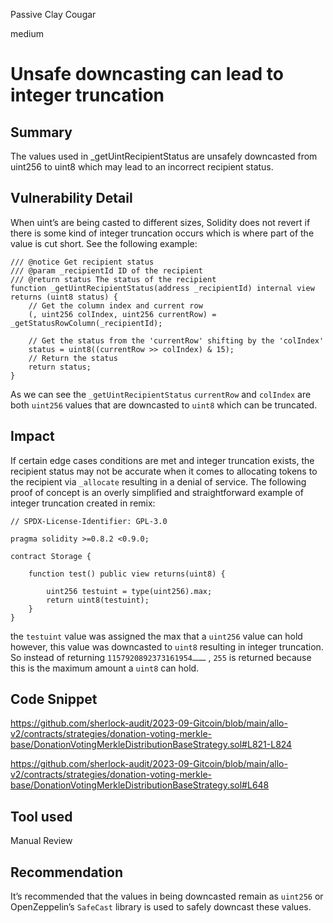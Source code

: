 Passive Clay Cougar

medium

# Unsafe downcasting can lead to integer truncation
## Summary

The values used in _getUintRecipientStatus  are unsafely downcasted from uint256 to uint8 which may lead to an incorrect recipient status. 

## Vulnerability Detail

When uint’s are being casted to different sizes, Solidity does not revert if there is some kind of integer truncation occurs which is where part of the value is cut short. See the following example: 

```solidity
/// @notice Get recipient status
/// @param _recipientId ID of the recipient
/// @return status The status of the recipient
function _getUintRecipientStatus(address _recipientId) internal view returns (uint8 status) {
    // Get the column index and current row
    (, uint256 colIndex, uint256 currentRow) = _getStatusRowColumn(_recipientId);

    // Get the status from the 'currentRow' shifting by the 'colIndex'
    status = uint8((currentRow >> colIndex) & 15); 
    // Return the status
    return status;
}
```

As we can see the `_getUintRecipientStatus` `currentRow` and `colIndex` are both `uint256` values that are downcasted to `uint8` which can be truncated. 

## Impact

If certain edge cases conditions are met and integer truncation exists, the recipient status may not be accurate when it comes to allocating tokens to the recipient via `_allocate` resulting in a denial of service. The following proof of concept is an overly simplified and straightforward example of integer truncation created in remix:

```solidity
// SPDX-License-Identifier: GPL-3.0

pragma solidity >=0.8.2 <0.9.0;

contract Storage {

    function test() public view returns(uint8) {

        uint256 testuint = type(uint256).max;
        return uint8(testuint);
    }
}
```

the `testuint` value was assigned the max that a `uint256` value can hold however, this value was downcasted to `uint8` resulting in integer truncation. So instead of returning `1157920892373161954………`  , `255` is returned because this is the maximum amount a `uint8` can hold. 

## Code Snippet

https://github.com/sherlock-audit/2023-09-Gitcoin/blob/main/allo-v2/contracts/strategies/donation-voting-merkle-base/DonationVotingMerkleDistributionBaseStrategy.sol#L821-L824

https://github.com/sherlock-audit/2023-09-Gitcoin/blob/main/allo-v2/contracts/strategies/donation-voting-merkle-base/DonationVotingMerkleDistributionBaseStrategy.sol#L648

## Tool used

Manual Review

## Recommendation

It’s recommended that the values in being downcasted remain as `uint256` or OpenZeppelin’s `SafeCast` library is used to safely downcast these values.
